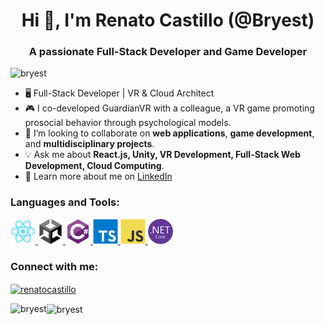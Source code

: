 <h1 align="center">Hi 👋, I'm Renato Castillo (@Bryest)</h1>
<h3 align="center">A passionate Full-Stack Developer and Game Developer</h3>

<p align="left"> <img src="https://komarev.com/ghpvc/?username=bryest&label=Profile%20views&color=0e75b6&style=flat" alt="bryest" /> </p>

- 🖥️ Full-Stack Developer | VR & Cloud Architect
- 🎮 I co-developed GuardianVR with a colleague, a VR game promoting prosocial behavior through psychological models.
- 🤝 I’m looking to collaborate on **web applications**, **game development**, and **multidisciplinary projects**.
- 💡 Ask me about **React.js, Unity, VR Development, Full-Stack Web Development, Cloud Computing**.
- 📝 Learn more about me on [LinkedIn](https://www.linkedin.com/in/renato-castillo-a294a915a/)

<h3 align="left">Languages and Tools:</h3>
<p align="left">
<a href="https://reactjs.org/" target="_blank" rel="noreferrer"> 
  <img src="https://raw.githubusercontent.com/devicons/devicon/master/icons/react/react-original.svg" alt="react" width="40" height="40"/> 
</a> 
<a href="https://unity.com/" target="_blank" rel="noreferrer"> 
  <img src="https://raw.githubusercontent.com/devicons/devicon/master/icons/unity/unity-original.svg" alt="unity" width="40" height="40"/> 
</a>
<a href="https://learn.microsoft.com/en-us/dotnet/csharp/" target="_blank" rel="noreferrer"> 
  <img src="https://raw.githubusercontent.com/devicons/devicon/master/icons/csharp/csharp-original.svg" alt="csharp" width="40" height="40"/> 
</a>
<a href="https://www.typescriptlang.org/" target="_blank" rel="noreferrer"> 
  <img src="https://raw.githubusercontent.com/devicons/devicon/master/icons/typescript/typescript-original.svg" alt="typescript" width="40" height="40"/> 
</a>
<a href="https://developer.mozilla.org/en-US/docs/Web/JavaScript" target="_blank" rel="noreferrer"> 
  <img src="https://raw.githubusercontent.com/devicons/devicon/master/icons/javascript/javascript-original.svg" alt="javascript" width="40" height="40"/> 
</a>
<a href="https://dotnet.microsoft.com/" target="_blank" rel="noreferrer"> 
  <img src="https://raw.githubusercontent.com/devicons/devicon/master/icons/dotnetcore/dotnetcore-original.svg" alt=".NET" width="40" height="40"/> 
</a>
</p>

<h3 align="left">Connect with me:</h3>
<p align="left">
<a href="https://linkedin.com/in/renatocastillo" target="blank">
  <img align="center" src="https://raw.githubusercontent.com/rahuldkjain/github-profile-readme-generator/master/src/images/icons/Social/linked-in-alt.svg" alt="renatocastillo" height="30" width="40" />
</a>
</p>

<p><img align="left" src="https://github-readme-stats.vercel.app/api/top-langs?username=bryest&show_icons=true&locale=en&layout=compact" alt="bryest" /></p>
<p><img align="center" src="https://github-readme-streak-stats.herokuapp.com/?user=bryest&" alt="bryest" /></p>
